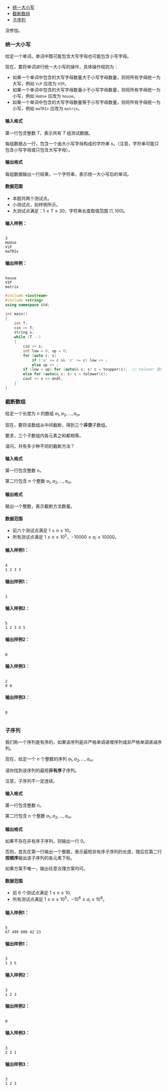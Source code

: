 
<!-- @import "[TOC]" {cmd="toc" depthFrom=1 depthTo=6 orderedList=false} -->

<!-- code_chunk_output -->

- [统一大小写](#统一大小写)
- [截断数组](#截断数组)
- [子序列](#子序列)

<!-- /code_chunk_output -->

没参加。

### 统一大小写

<p>给定一个单词，单词中既可能包含大写字母也可能包含小写字母。</p>

<p>现在，要将单词进行统一大小写的操作，具体操作规则为：</p>

- 如果一个单词中包含的大写字母数量大于小写字母数量，则将所有字母统一为大写，例如 <code>ViP</code> 应改为 <code>VIP</code>。
- 如果一个单词中包含的大写字母数量小于小写字母数量，则将所有字母统一为小写，例如 <code>HoUse</code> 应改为 <code>house</code>。
- 如果一个单词中包含的大写字母数量等于小写字母数量，则将所有字母统一为小写，例如 <code>maTRIx</code> 应改为 <code>matrix</code>。

<h4>输入格式</h4>

第一行包含整数 $T$，表示共有 $T$ 组测试数据。

每组数据占一行，包含一个由大小写字母构成的字符串 $s$。（注意，字符串可能只包含小写字母或只包含大写字母）。

<h4>输出格式</h4>

<p>每组数据输出一行结果，一个字符串，表示统一大小写后的单词。</p>

<h4>数据范围</h4>

- 本题共两个测试点。
- 小测试点，如样例所示。
- 大测试点满足：$1 \le T \le 30$，字符串长度取值范围 $[1,100]$。

<h4>输入样例：</h4>

<pre><code>
3
HoUse
ViP
maTRIx
</code></pre>

<h4>输出样例：</h4>

<pre><code>
house
VIP
matrix
</code></pre>

```cpp
#include <iostream>
#include <string>
using namespace std;

int main()
{
    int T;
    cin >> T;
    string s;
    while (T --)
    {
        cin >> s;
        int low = 0, up = 0;
        for (auto c: s)
            if ('a' <= c && 'z' >= c) low ++ ;
            else up ++ ;
        if (low < up) for (auto&& c: s) c = toupper(c);  // tolower 是给 char 用的
        else for (auto&& c: s) c = tolower(c);
        cout << s << endl;
    }
}
```

### 截断数组

给定一个长度为 $n$ 的数组 $a_1,a_2,...,a_n$。

<p>现在，要将该数组从中间截断，得到三个<strong>非空</strong>子数组。</p>

<p>要求，三个子数组内各元素之和都相等。</p>

<p>请问，共有多少种不同的截断方法？</p>

<h4>输入格式</h4>

第一行包含整数 $n$。

第二行包含 $n$ 个整数 $a_1,a_2,…,a_n$。

<h4>输出格式</h4>

<p>输出一个整数，表示截断方法数量。</p>

<h4>数据范围</h4>

- 前六个测试点满足 $1 \le n \le 10$。
- 所有测试点满足 $1 \le n \le 10^5$，$−10000 \le a_i \le 10000$。

<h4>输入样例1：</h4>

<pre><code>
4
1 2 3 3
</code></pre>

<h4>输出样例1：</h4>

<pre><code>
1
</code></pre>

<h4>输入样例2：</h4>

<pre><code>
5
1 2 3 4 5
</code></pre>

<h4>输出样例2：</h4>

<pre><code>
0
</code></pre>

<h4>输入样例3：</h4>

<pre><code>
2
0 0
</code></pre>

<h4>输出样例3：</h4>

<pre><code>
0
</code></pre>

```cpp

```

### 子序列

<p>我们称一个序列是有序的，如果该序列是非严格单调递增序列或非严格单调递减序列。

现在，给定一个 $n$ 个整数的序列 $a_1,a_2,...,a_n$。

请你找到该序列的最短<strong>非有序</strong>子序列。

注意，子序列不一定连续。

<h4>输入格式</h4>

第一行包含整数 $n$。

第二行包含 $n$ 个整数 $a_1,a_2,...,a_n$。

<h4>输出格式</h4>

如果不存在非有序子序列，则输出一行 $0$。

<p>否则，首先在第一行输出一个整数，表示最短非有序子序列的长度，随后在第二行<strong>按顺序</strong>输出该子序列的各元素下标。</p>

<p>如果方案不唯一，输出任意合理方案均可。</p>

<h4>数据范围</h4>

- 前 $6$ 个测试点满足 $1 \le n \le 10$,
- 所有测试点满足 $1 \le n \le 10^5$，$-10^6 \le a_i \le 10^6$。

<h4>输入样例1：</h4>

<pre><code>
5
67 499 600 42 23
</code></pre>

<h4>输出样例1：</h4>

<pre><code>
3
1 3 5
</code></pre>

<h4>输入样例2：</h4>

<pre><code>
3
1 2 3
</code></pre>

<h4>输出样例2：</h4>

<pre><code>
0
</code></pre>

<h4>输入样例3：</h4>

<pre><code>
3
2 3 1
</code></pre>

<h4>输出样例3：</h4>

<pre><code>
3
1 2 3
</code></pre>

```cpp

```
